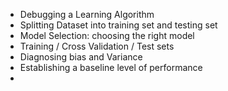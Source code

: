 - Debugging a Learning Algorithm
- Splitting Dataset into training set and testing set
- Model Selection: choosing the right model
- Training / Cross Validation / Test sets
- Diagnosing bias and Variance
- Establishing a baseline level of performance
- 